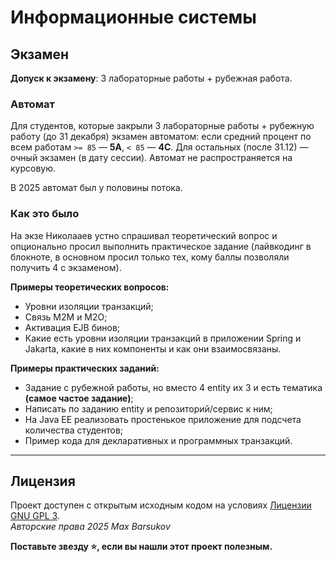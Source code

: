 # Информационные системы

## Экзамен

**Допуск к экзамену**: 3 лабораторные работы + рубежная работа.

### Автомат

Для студентов, которые закрыли 3 лабораторные работы + рубежную работу (до 31 декабря) экзамен автоматом: если средний процент по всем работам `>= 85` — **5A**, `< 85` — **4C**. Для остальных (после 31.12) — очный экзамен (в дату сессии). Автомат не распространяется на курсовую.

В 2025 автомат был у половины потока.

### Как это было

На экзе Николааев устно спрашивал теоретический вопрос и опционально просил выполнить практическое задание (лайвкодинг в блокноте, в основном просил только тех, кому баллы позволяли получить 4 с экзаменом).

**Примеры теоретических вопросов:**

- Уровни изоляции транзакций;
- Связь M2M и M2O;
- Активация EJB бинов;
- Какие есть уровни изоляции транзакций в приложении Spring и Jakarta, какие в них компоненты и как они взаимосвязаны.

**Примеры практических заданий:**

- Задание с рубежной работы, но вместо 4 entity их 3 и есть тематика **(самое частое задание)**;
- Написать по заданию entity и репозиторий/сервис к ним;
- На Java EE реализовать простенькое приложение для подсчета количества студентов;
- Пример кода для декларативных и программных транзакций.

---

## Лицензия <a name="license"></a>

Проект доступен с открытым исходным кодом на условиях [Лицензии GNU GPL 3](https://opensource.org/license/gpl-3-0/). \
*Авторские права 2025 Max Barsukov*

**Поставьте звезду :star:, если вы нашли этот проект полезным.**
